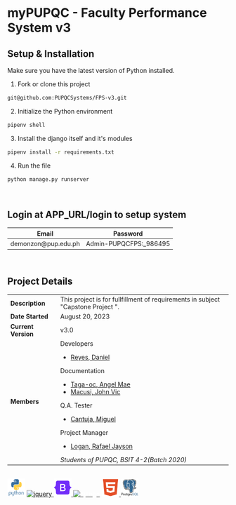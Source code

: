 # myPUPQC - Faculty Performance System v3

## Setup & Installation

Make sure you have the latest version of Python installed.

1. Fork or clone this project

```bash
git@github.com:PUPQCSystems/FPS-v3.git
```

2. Initialize the Python environment

```bash
pipenv shell
```

3. Install the django itself and it's modules

```bash
pipenv install -r requirements.txt
```

4. Run the file

```bash
python manage.py runserver
```

<br/>

## Login at APP_URL/login to setup system
<div>
    <table>
        <thead>
            <tr>
                <th><strong>Email</strong></th>
                <th><strong>Password</strong></th>
            </tr>
        </thead>
        <tbody>
            <tr>
                <td>demonzon@pup.edu.ph</td>
                <td>Admin-PUPQCFPS:_986495</td>
            </tr>
        </tbody>
    </table>
</div>

<br />

## Project Details

|                     |                                                                                                                                                                                                                                                                                                                                                               |
| ------------------- | ------------------------------------------------------------------------------------------------------------------------------------------------------------------------------------------------------------------------------------------------------------------------------------------------------------------------------------------------------------- |
| **Description**     | This project is for fullfillment of requirements in subject "Capstone Project ".                                                                                                                                                                                                                                                                             |
| **Date Started**    | August 20, 2023                                                                                                                                                                                                                                                                                                                                               |
| **Current Version** | v3.0                                                                                                                                                                                                                                                                                    
| **Members**         | Developers<ul><li>[Reyes, Daniel](https://github.com/daenyuhl)</li></ul>Documentation<ul><li>[Taga-oc, Angel Mae](https://github.com/angeltagaoc)</li><li>[Macusi, John Vic](https://github.com/Jayvie01)</li></ul>Q.A. Tester<ul><li>[Cantuja, Miguel](https://github.com/JuanTheArc)</li></ul>Project Manager<ul><li>[Logan, Rafael Jayson](https://github.com/RafSyghtline)</li></ul> _Students of PUPQC, BSIT 4-2(Batch 2020)_ |

<br />
<a href="#" target="_blank" rel="noreferrer"> <img src="https://raw.githubusercontent.com/devicons/devicon/1119b9f84c0290e0f0b38982099a2bd027a48bf1/icons/python/python-original-wordmark.svg" alt="python" width="40" height="40"/></a>
<a href="#" target="_blank" rel="noreferrer"> <img src="https://cdn.jsdelivr.net/gh/devicons/devicon/icons/jquery/jquery-original-wordmark.svg" alt="jquery" width="40" height="40"/> </a>
<a href="#" target="_blank" rel="noreferrer"> <img src="https://raw.githubusercontent.com/devicons/devicon/master/icons/bootstrap/bootstrap-plain.svg" alt="bootstrap" width="40" height="40"/> </a>
<a href="#" target="_blank" rel="noreferrer"> <img src="https://cdn.jsdelivr.net/gh/devicons/devicon/icons/django/django-plain.svg" alt="django" width="40" height="40" style="color: white !important;"/></a>          
<a href="#" target="_blank" rel="noreferrer"> <img src="https://raw.githubusercontent.com/devicons/devicon/master/icons/html5/html5-plain.svg" alt="html5" width="40" height="40"/> </a>      
<a href="#" target="_blank" rel="noreferrer"> <img src="https://raw.githubusercontent.com/devicons/devicon/1119b9f84c0290e0f0b38982099a2bd027a48bf1/icons/postgresql/postgresql-original-wordmark.svg" alt="Postgresql" width="40" height="40"/> </a>

